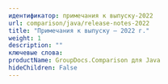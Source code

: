 ```yaml
---
идентификатор: примечания к выпуску-2022
url: comparison/java/release-notes-2022
title: "Примечания к выпуску — 2022 г."
weight: 1
description: ""
ключевые слова:
productName: GroupDocs.Comparison для Java
hideChildren: False
---
```


